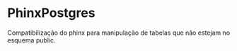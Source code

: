 # PhinxPostgres

Compatibilização do phinx para manipulação de tabelas que não estejam no esquema public.
